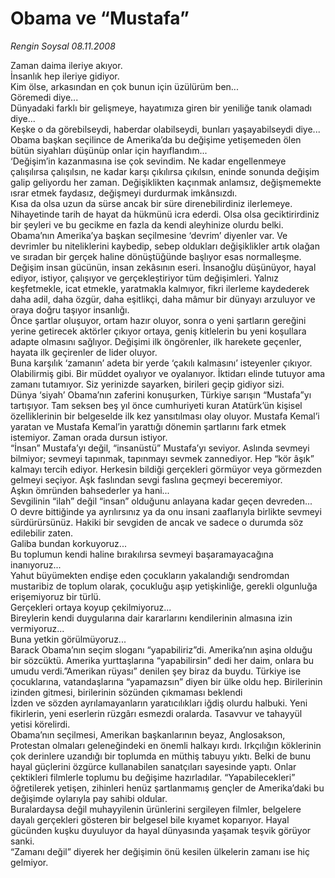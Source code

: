 # Obama ve “Mustafa”

*Rengin Soysal 08.11.2008*

<div class="taraf_structure_2col_1zq">
<div class="margen_n">



 <p>Zaman daima ileriye akıyor. <br/>İnsanlık hep ileriye gidiyor. <br/>Kim ölse, arkasından en çok bunun için üzülürüm ben... <br/>Göremedi diye... <br/>Dünyadaki farklı bir gelişmeye, hayatımıza giren bir yeniliğe tanık olamadı diye... <br/>Keşke o da görebilseydi, haberdar olabilseydi, bunları yaşayabilseydi diye... <br/>Obama başkan seçilince de Amerika’da bu değişime yetişemeden ölen bütün siyahları düşünüp onlar için hayıflandım... <br/>‘Değişim’in kazanmasına ise çok sevindim. Ne kadar engellenmeye çalışılırsa çalışılsın, ne kadar karşı çıkılırsa çıkılsın, eninde sonunda değişim galip geliyordu her zaman. Değişiklikten kaçınmak anlamsız, değişmemekte ısrar etmek faydasız, değişmeyi durdurmak imkânsızdı. <br/>Kısa da olsa uzun da sürse ancak bir süre direnebilirdiniz ilerlemeye. Nihayetinde tarih de hayat da hükmünü icra ederdi. Olsa olsa geciktirirdiniz bir şeyleri ve bu gecikme en fazla da kendi aleyhinize olurdu belki. <br/>Obama’nın Amerika’ya başkan seçilmesine ‘devrim’ diyenler var. Ve devrimler bu niteliklerini kaybedip, sebep oldukları değişiklikler artık olağan ve sıradan bir gerçek haline dönüştüğünde başlıyor esas normalleşme. <br/>Değişim insan gücünün, insan zekâsının eseri. İnsanoğlu düşünüyor, hayal ediyor, istiyor, çalışıyor ve gerçekleştiriyor tüm değişimleri. Yalnız keşfetmekle, icat etmekle, yaratmakla kalmıyor, fikri ilerleme kaydederek daha adil, daha özgür, daha eşitlikçi, daha mâmur bir dünyayı arzuluyor ve oraya doğru taşıyor insanlığı. <br/>Önce şartlar oluşuyor, ortam hazır oluyor, sonra o yeni şartların gereğini yerine getirecek aktörler çıkıyor ortaya, geniş kitlelerin bu yeni koşullara adapte olmasını sağlıyor. Değişimi ilk öngörenler, ilk harekete geçenler, hayata ilk geçirenler de lider oluyor. <br/>Buna karşılık ‘zamanın’ adeta bir yerde ‘çakılı kalmasını’ isteyenler çıkıyor. Olabilirmiş gibi. Bir müddet oyalıyor ve oyalanıyor. İktidarı elinde tutuyor ama zamanı tutamıyor. Siz yerinizde sayarken, birileri geçip gidiyor sizi. <br/>Dünya ‘siyah’ Obama’nın zaferini konuşurken, Türkiye sarışın “Mustafa”yı tartışıyor. Tam seksen beş yıl önce cumhuriyeti kuran Atatürk’ün kişisel özelliklerinin bir belgeselde ilk kez yansıtılması olay oluyor. Mustafa Kemal’i yaratan ve Mustafa Kemal’in yarattığı dönemin şartlarını fark etmek istemiyor. Zaman orada dursun istiyor. <br/>“İnsan” Mustafa’yı değil, “insanüstü” Mustafa’yı seviyor. Aslında sevmeyi bilmiyor; sevmeyi tapınmak, tapınmayı sevmek zannediyor. Hep “kör âşık” kalmayı tercih ediyor. Herkesin bildiği gerçekleri görmüyor veya görmezden gelmeyi seçiyor. Aşk faslından sevgi faslına geçmeyi beceremiyor. <br/>Aşkın ömründen bahsederler ya hani... <br/>Sevgilinin “ilah” değil “insan” olduğunu anlayana kadar geçen devreden... <br/>O devre bittiğinde ya ayrılırsınız ya da onu insani zaaflarıyla birlikte sevmeyi sürdürürsünüz. Hakiki bir sevgiden de ancak ve sadece o durumda söz edilebilir zaten. <br/>Galiba bundan korkuyoruz... <br/>Bu toplumun kendi haline bırakılırsa sevmeyi başaramayacağına inanıyoruz... <br/>Yahut büyümekten endişe eden çocukların yakalandığı sendromdan mustaribiz de toplum olarak, çocukluğu aşıp yetişkinliğe, gerekli olgunluğa erişemiyoruz bir türlü. <br/>Gerçekleri ortaya koyup çekilmiyoruz... <br/>Bireylerin kendi duygularına dair kararlarını kendilerinin almasına izin vermiyoruz... <br/>Buna yetkin görülmüyoruz... <br/>Barack Obama’nın seçim sloganı “yapabiliriz”di. Amerika’nın aşina olduğu bir sözcüktü. Amerika yurttaşlarına “yapabilirsin” dedi her daim, onlara bu umudu verdi.”Amerikan rüyası” denilen şey biraz da buydu. Türkiye ise çocuklarına, vatandaşlarına “yapamazsın” diyen bir ülke oldu hep. Birilerinin izinden gitmesi, birilerinin sözünden çıkmaması beklendi <br/>İzden ve sözden ayrılamayanların yaratıcılıkları iğdiş olurdu halbuki. Yeni fikirlerin, yeni eserlerin rüzgârı esmezdi oralarda. Tasavvur ve tahayyül yetisi körelirdi. <br/>Obama’nın seçilmesi, Amerikan başkanlarının beyaz, Anglosakson, Protestan olmaları geleneğindeki en önemli halkayı kırdı. Irkçılığın köklerinin çok derinlere uzandığı bir toplumda en müthiş tabuyu yıktı. Belki de bunu hayal güçlerini özgürce kullanabilen sanatçıları sayesinde yaptı. Onlar çektikleri filmlerle toplumu bu değişime hazırladılar. “Yapabilecekleri” öğretilerek yetişen, zihinleri henüz şartlanmamış gençler de Amerika’daki bu değişimde oylarıyla pay sahibi oldular. <br/>Buralardaysa değil muhayyilenin ürünlerini sergileyen filmler, belgelere dayalı gerçekleri gösteren bir belgesel bile kıyamet koparıyor. Hayal gücünden kuşku duyuluyor da hayal dünyasında yaşamak teşvik görüyor sanki. <br/>“Zamanı değil” diyerek her değişimin önü kesilen ülkelerin zamanı ise hiç gelmiyor. </p>

<br/>


<div id="taraf_not">
</div>

</div>


</div>
